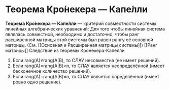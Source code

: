 # Теорема Кро́некера — Капе́лли
**Теорема Кро́некера — Капе́лли** — критерий совместности системы линейных алгебраических уравнений:
Для того чтобы линейная система являлась совместной, необходимо и достаточно, чтобы ранг расширенной матрицы этой системы был равен рангу её основной матрицы. 
(См. [[Основная и Расширенная матрицы системы]])
[[Ранг матрицы]]
Следствие из теоремы Кронекера-Капелли
1.  Если rang(A)≠rang(A|B), то СЛАУ несовместна (не имеет решений).
2.  Если rang(A)=rang(A|B)<n, то СЛАУ является неопределённой (имеет бесконечное количество решений).
3.  Если rang(A)=rang(A|B)=n, то СЛАУ является определённой (имеет ровно одно решение).